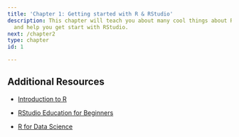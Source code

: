 ```yaml
---
title: 'Chapter 1: Getting started with R & RStudio'
description: This chapter will teach you about many cool things about R and RStuduo
  and help you get start with RStudio.
next: /chapter2
type: chapter
id: 1

---
```

<exercise id="1" title="Windows: Installing R and RStudio" type="slides">

<slides source="chapter1_01_windows"> </slides>

</exercise>

<exercise id="2" title="macOS: Installing R and RStudio" type="slides">

<slides source="chapter1_01_Install"> </slides>

</exercise>

<exercise id="3" title="RStudio basics" type="slides">

<slides source="chapter_1_02_RStudio_basics"> </slides>

</exercise>

<exercise id="4" title="Additional Resources">

## Additional Resources

-   [Introduction to R](https://cengel.github.io/R-intro/)

-   [RStudio Education for
    Beginners](https://education.rstudio.com/learn/beginner/)

-   [R for Data Science](https://r4ds.had.co.nz)

</exercise>
